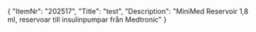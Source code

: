 {
  "ItemNr": "202517",
  "Title": "test",
  "Description": "MiniMed Reservoir 1,8 ml, reservoar till insulinpumpar från Medtronic"
}